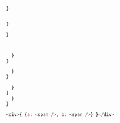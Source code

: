 ---
---





```js
}
```




```js
```











```js
}
```


```js
}
```


```js
```





```js
```



```js
  }
}
```





```js
  }
}
```




```js
  }
}
  }
}
```













```js
<div>{ {a: <span />, b: <span />} }</div>
```






```js
```







```js
```



```js
```










